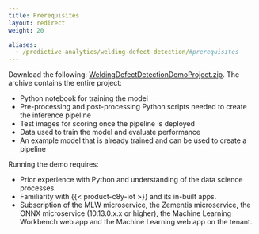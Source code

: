 ```yaml
---
title: Prerequisites
layout: redirect
weight: 20

aliases:
  - /predictive-analytics/welding-defect-detection/#prerequisites
---
```


Download the following: [WeldingDefectDetectionDemoProject.zip](/files/zementis/WeldingDefectDetectionDemoProject.zip). The archive contains the entire project:
- Python notebook for training the model
- Pre-processing and post-processing Python scripts needed to create the inference pipeline
- Test images for scoring once the pipeline is deployed
- Data used to train the model and evaluate performance
- An example model that is already trained and can be used to create a pipeline

Running the demo requires:

* Prior experience with Python and understanding of the data science processes.
* Familiarity with {{< product-c8y-iot >}} and its in-built apps.
* Subscription of the MLW microservice, the Zementis microservice, the ONNX microservice (10.13.0.x.x or higher), the Machine Learning Workbench web app and the Machine Learning web app on the tenant.
